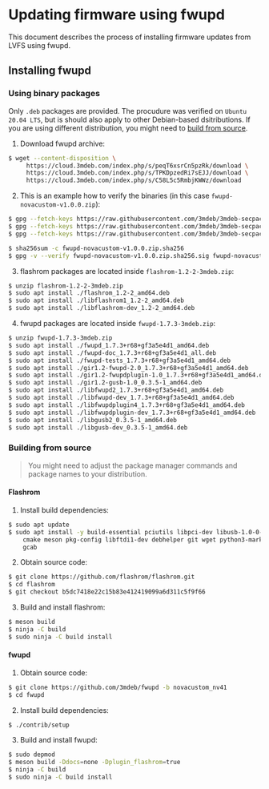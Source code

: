 # Updating firmware using fwupd

This document describes the process of installing firmware updates from LVFS
using fwupd.

## Installing fwupd

### Using binary packages

Only `.deb` packages are provided. The procudure was verified on `Ubuntu 20.04
LTS`, but is should also apply to other Debian-based dsitributions. If you are
using different distribution, you might need to
[build from source](#building-form-source).

1. Download fwupd archive:
```bash
$ wget --content-disposition \
     https://cloud.3mdeb.com/index.php/s/peqT6xsrCn5pzRk/download \
     https://cloud.3mdeb.com/index.php/s/TPKDpzedRi7sEJJ/download \
     https://cloud.3mdeb.com/index.php/s/C58L5c5RmbjKWWz/download
```

2. This is an example how to verify the binaries (in this case `fwupd-novacustom-v1.0.0.zip`):
```bash
$ gpg --fetch-keys https://raw.githubusercontent.com/3mdeb/3mdeb-secpack/master/keys/master-key/3mdeb-master-key.asc
$ gpg --fetch-keys https://raw.githubusercontent.com/3mdeb/3mdeb-secpack/oss_master_key/open-source-software/3mdeb-open-source-software-master-key.asc
$ gpg --fetch-keys https://raw.githubusercontent.com/3mdeb/3mdeb-secpack/master/customer-keys/novacustom/novacustom-open-source-firmware-release-1.x-key.asc

$ sha256sum -c fwupd-novacustom-v1.0.0.zip.sha256
$ gpg -v --verify fwupd-novacustom-v1.0.0.zip.sha256.sig fwupd-novacustom-v1.0.0.zip.sha256
```

3. flashrom packages are located inside `flashrom-1.2-2-3mdeb.zip`:
```bash
$ unzip flashrom-1.2-2-3mdeb.zip
$ sudo apt install ./flashrom_1.2-2_amd64.deb
$ sudo apt install ./libflashrom1_1.2-2_amd64.deb
$ sudo apt install ./libflashrom-dev_1.2-2_amd64.deb
```

4. fwupd packages are located inside `fwupd-1.7.3-3mdeb.zip`:
```bash
$ unzip fwupd-1.7.3-3mdeb.zip
$ sudo apt install ./fwupd_1.7.3+r68+gf3a5e4d1_amd64.deb
$ sudo apt install ./fwupd-doc_1.7.3+r68+gf3a5e4d1_all.deb
$ sudo apt install ./fwupd-tests_1.7.3+r68+gf3a5e4d1_amd64.deb
$ sudo apt install ./gir1.2-fwupd-2.0_1.7.3+r68+gf3a5e4d1_amd64.deb
$ sudo apt install ./gir1.2-fwupdplugin-1.0_1.7.3+r68+gf3a5e4d1_amd64.deb
$ sudo apt install ./gir1.2-gusb-1.0_0.3.5-1_amd64.deb
$ sudo apt install ./libfwupd2_1.7.3+r68+gf3a5e4d1_amd64.deb
$ sudo apt install ./libfwupd-dev_1.7.3+r68+gf3a5e4d1_amd64.deb
$ sudo apt install ./libfwupdplugin4_1.7.3+r68+gf3a5e4d1_amd64.deb
$ sudo apt install ./libfwupdplugin-dev_1.7.3+r68+gf3a5e4d1_amd64.deb
$ sudo apt install ./libgusb2_0.3.5-1_amd64.deb
$ sudo apt install ./libgusb-dev_0.3.5-1_amd64.deb
```

### Building from source

> You might need to adjust the package manager commands and package names to
> your distribution.

#### Flashrom

1. Install build dependencies:
```bash
$ sudo apt update
$ sudo apt install -y build-essential pciutils libpci-dev libusb-1.0-0-dev \
    cmake meson pkg-config libftdi1-dev debhelper git wget python3-markdown \
    gcab
```

2. Obtain source code:
```bash
$ git clone https://github.com/flashrom/flashrom.git
$ cd flashrom
$ git checkout b5dc7418e22c15b83e412419099a6d311c5f9f66
```

3. Build and install flashrom:
```bash
$ meson build
$ ninja -C build
$ sudo ninja -C build install
```

#### fwupd

1. Obtain source code:
```bash
$ git clone https://github.com/3mdeb/fwupd -b novacustom_nv41
$ cd fwupd
```

2. Install build dependencies:
```bash
$ ./contrib/setup
```

3. Build and install fwupd:
```bash
$ sudo depmod
$ meson build -Ddocs=none -Dplugin_flashrom=true
$ ninja -C build
$ sudo ninja -C build install
```
